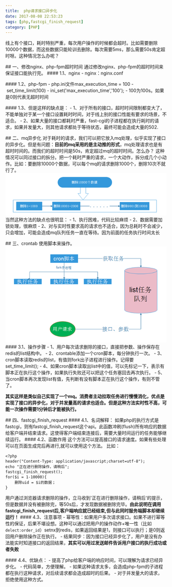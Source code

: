 ```yaml
---
title:  php请求接口异步化
date: 2017-08-08 22:53:23
tags: [php,fastcgi_finish_request]
category: [PHP]
---
```


线上有个接口，耗时特别严重，每次用户操作的时候都会超时。比如需要删除10000个数据，而这些数据只能轮训去删除。每次需要5ms，那么需要50s肯定超时呀。这种情况怎么办呢？
<!--more-->

## 一、修改nginx、php-fpm超时时间
通过修改nginx、php-fpm的超时时间来保证接口能执行完。
#### 1.1、nginx
- nginx：nginx.conf

#### 1.2、php-fpm
- php.ini文件max_execution_time = 100
- set_time_limit(100)
- ini_set('max_execution_time','100');
- 100为100s。如果是0则代表无超时时间

#### 1.3、但是这样的缺点是：
- 1、对于所有的接口，超时时间限制都变大了，不能单独对于某一个接口设置耗时时间，对于线上别的接口性能有要求的场景，不适合。
- 2、如果大量的接口都耗时严重，fast-cgi的子进程都在执行耗时的请求，如果并发量大，则其他请求都处于等待状态，最终可能会造成大量的502.

## 二、mq异步化
对于耗时的请求，我们可以把它放入mq处理，似乎实现了接口的异步化。但是有问题：**目前的mq采用的是主动推的形式**，mq处理请求也是有超时时间的。而我们的超时时间是50s，肯定超过mq的超时时间。怎么办？
这种情况可以同过接口的拆分。把一个耗时严重的请求，一个大动作，拆分成几个小动作。比如：要删除10000个数据，可以每个mq的请求删除1000个，删除10次不就行了。
![](/public/image/jiagou/429d916c-60e4-4706-a310-bfb28e2f3579.png)
当然这种方法的缺点也很明显：
- 1、执行困难，代码比较麻烦
- 2、数据需要加锁处理，很麻烦
- 2、对与实时性要求高的请求也不适合，因为总耗时不会减少，只会增加，可能会造成mq队列任务一直在等待。因为前面的任务执行时间太长

## 三、crontab
使用脚本来操作。
![](/public/image/jiagou/63b586a4-bcd0-49dc-8bbf-720bcf7f6242.png)
#### 3.1、操作步骤
- 1、用户每次请求删除的接口，直接把参数、操作保存在redis的list结构中。
- 2、crontable添加一个cron脚本，每分钟执行一次。
- 3、cron脚本读取redis的list，有值则fork出子进程进行操作。记得要set_time_limit();
- 4、如果cron脚本读取出list中的值，可以先标记一下，表示有脚本正在执行这个操作，如果执行失败还可以把这个任务塞回去再次执行。
- 5、当cron脚本再次发现list有值，先判断有没有脚本正在执行这个操作，有则不管了。

**其实这样是类似自己实现了一个mq。消费者主动拉取任务进行慢慢消化，优点是实现了接口的异步化，对于并发量高的请求也适合。但是这种方法实时性不高，可能一次操作需要1分钟后才能被执行。**

## 四、fastcgi_finish_request
#### 4.1、名词解释：
如果php的执行方式是fastcgi，则有fastcgi_finish_request这个api。此函数冲刷(flush)所有响应的数据给客户端并结束请求。这使得客户端结束连接后，需要大量时间运行的任务能够继续运行。
#### 4.2、函数作用
这个方法可以提高接口的请求速度。如果有些处理可以在页面生成完后再进行,就可以使用这个方法。
比如：
```
<?php
header("Content-Type: application/javascript;charset=utf-8");
echo "正在进行删除操作，请稍后";
fastcgi_finish_request();
for($i = 1-10000){
    删除uid = $i的数据；
}
```
用户通过浏览器请求删除的操作，立马收到'正在进行删除操作，请稍后'的提示，但是数据并没有被删除完，等50s后，才发现数据被删除完毕。**由此说明在调用fastcgi_finish_request后,客户端响应就已经结束,但与此同时服务端脚本却继续运行！**
#### 4.3、注意事项
- 幂等性：如果用户多次请求接口。如果不进行幂等性的保证，后果不堪设想。这种可以通过把用户的操作动作+唯一性（比如`delect:order_id`）setnx到redis，如果返回结果是1，则接口可以执行；是0则返回用户删除操作正在执行。
- 结果同步：因为接口已经异步化了，用户是没有办法能实时知道接口的返回结果，**其实可以用过发送邮件告诉用户接口的执行成功或者失败**

#### 4.4、优缺点：
- 提高了php给客户端的响应时间，可以理解为请求已经异步化。
- 代码简单，方便理解。
- 如果这种请求太多，会造成php-fpm的子进程都在执行这种请求，对后续请求都会造成超时的后果。
- 对于并发量大的请求，拒绝使用这种方式。